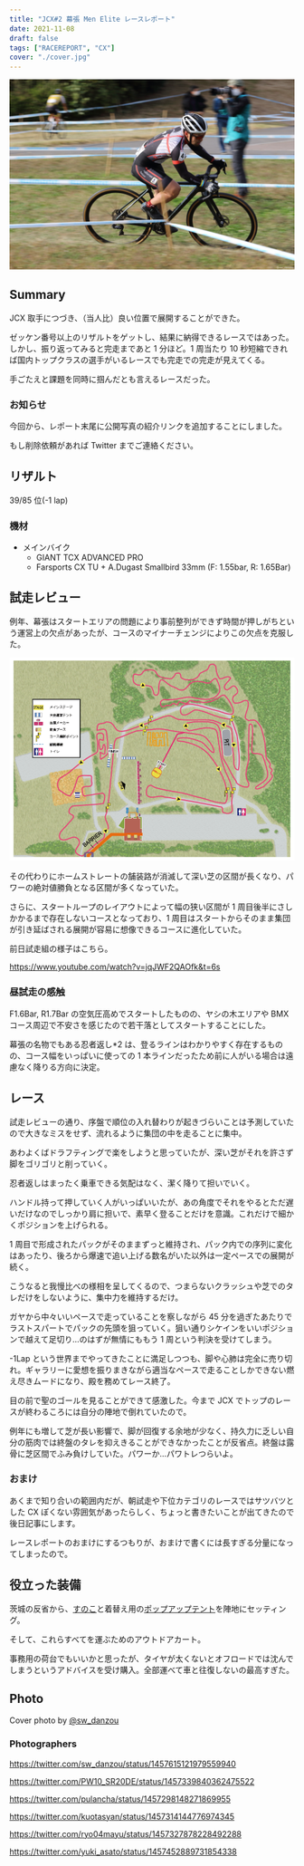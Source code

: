 ```yaml
---
title: "JCX#2 幕張 Men Elite レースレポート"
date: 2021-11-08
draft: false
tags: ["RACEREPORT", "CX"]
cover: "./cover.jpg"
---
```


![cover](./cover.jpg)

## Summary

JCX 取手につづき、（当人比）良い位置で展開することができた。

ゼッケン番号以上のリザルトをゲットし、結果に納得できるレースではあった。しかし、振り返ってみると完走まであと 1 分ほど。1 周当たり 10 秒短縮できれば国内トップクラスの選手がいるレースでも完走での完走が見えてくる。

手ごたえと課題を同時に掴んだとも言えるレースだった。

### お知らせ

今回から、レポート末尾に公開写真の紹介リンクを追加することにしました。

もし削除依頼があれば Twitter までご連絡ください。

## リザルト

39/85 位(-1 lap)

### 機材

- メインバイク
  - GIANT TCX ADVANCED PRO
  - Farsports CX TU + A.Dugast Smallbird 33mm (F: 1.55bar, R: 1.65Bar)

## 試走レビュー

例年、幕張はスタートエリアの問題により事前整列ができず時間が押しがちという運営上の欠点があったが、コースのマイナーチェンジによりこの欠点を克服した。

![エリートコース図](./course.png)

その代わりにホームストレートの舗装路が消滅して深い芝の区間が長くなり、パワーの絶対値勝負となる区間が多くなっていた。

さらに、スタートループのレイアウトによって幅の狭い区間が 1 周目後半にさしかかるまで存在しないコースとなっており、1 周目はスタートからそのまま集団が引き延ばされる展開が容易に想像できるコースに進化していた。

前日試走組の様子はこちら。

https://www.youtube.com/watch?v=jqJWF2QAOfk&t=6s

### 昼試走の感触

F1.6Bar, R1.7Bar の空気圧高めでスタートしたものの、ヤシの木エリアや BMX コース周辺で不安さを感じたので若干落としてスタートすることにした。

幕張の名物でもある忍者返し\*2 は、登るラインはわかりやすく存在するものの、コース幅をいっぱいに使っての 1 本ラインだったため前に人がいる場合は遠慮なく降りる方向に決定。

## レース

試走レビューの通り、序盤で順位の入れ替わりが起きづらいことは予測していたので大きなミスをせず、流れるように集団の中を走ることに集中。

あわよくばドラフティングで楽をしようと思っていたが、深い芝がそれを許さず脚をゴリゴリと削っていく。

忍者返しはまったく乗車できる気配はなく、潔く降りて担いでいく。

ハンドル持って押していく人がいっぱいいたが、あの角度でそれをやるとただ遅いだけなのでしっかり肩に担いで、素早く登ることだけを意識。これだけで細かくポジションを上げられる。

1 周目で形成されたパックがそのままずっと維持され、パック内での序列に変化はあったり、後ろから爆速で追い上げる数名がいた以外は一定ペースでの展開が続く。

こうなると我慢比べの様相を呈してくるので、つまらないクラッシュや芝でのタレだけをしないように、集中力を維持するだけ。

ガヤから中々いいペースで走っていることを察しながら 45 分を過ぎたあたりでラストスパートでパックの先頭を狙っていく。狙い通りシケインをいいポジションで越えて足切り…のはずが無情にももう 1 周という判決を受けてしまう。

-1Lap という世界までやってきたことに満足しつつも、脚や心肺は完全に売り切れ。ギャラリーに愛想を振りまきながら適当なペースで走ることしかできない燃え尽きムードになり、殿を務めてレース終了。

目の前で聖のゴールを見ることができて感激した。今まで JCX でトップのレースが終わるころには自分の陣地で倒れていたので。

例年にも増して芝が長い影響で、脚が回復する余地が少なく、持久力に乏しい自分の筋肉では終盤のタレを抑えきることができなかったことが反省点。終盤は露骨に芝区間でふみ負けしていた。パワーか…パワトレつらいよ。

### おまけ

あくまで知り合いの範囲内だが、朝試走や下位カテゴリのレースではサツバツとした CX ぽくない雰囲気があったらしく、ちょっと書きたいことが出てきたので後日記事にします。

レースレポートのおまけにするつもりが、おまけで書くには長すぎる分量になってしまったので。

## 役立った装備

茨城の反省から、[すのこ](https://amzn.to/3FipbXB)と着替え用の[ポップアップテント](https://amzn.to/3isxA0Q)を陣地にセッティング。

<LinkBox url="https://www.amazon.co.jp/gp/product/B00K1WWRYE/" isAmazonLink />

<LinkBox url="https://www.amazon.co.jp/gp/product/B017LI8HD0/" isAmazonLink />

そして、これらすべてを運ぶためのアウトドアカート。

<LinkBox url="https://www.amazon.co.jp/gp/product/B08P729HZ4/" isAmazonLink />

事務用の荷台でもいいかと思ったが、タイヤが太くないとオフロードでは沈んでしまうというアドバイスを受け購入。全部運べて車と往復しないの最高すぎた。

## Photo

Cover photo by [@sw_danzou](https://twitter.com/sw_danzou)

### Photographers

https://twitter.com/sw_danzou/status/1457615121979559940

https://twitter.com/PW10_SR20DE/status/1457339840362475522

https://twitter.com/pulancha/status/1457298148271869955

https://twitter.com/kuotasyan/status/1457314144776974345

https://twitter.com/ryo04mayu/status/1457327878228492288

https://twitter.com/yuki_asato/status/1457452889731854338
